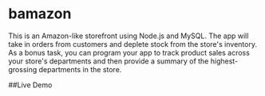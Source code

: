 # bamazon
This is an Amazon-like storefront using Node.js and MySQL. The app will take in orders from customers and deplete stock from the store's inventory. As a bonus task, you can program your app to track product sales across your store's departments and then provide a summary of the highest-grossing departments in the store.

##Live Demo

<a href="http://www.youtube.com/watch?" target="_blank" width="300" height="200"/></a>







